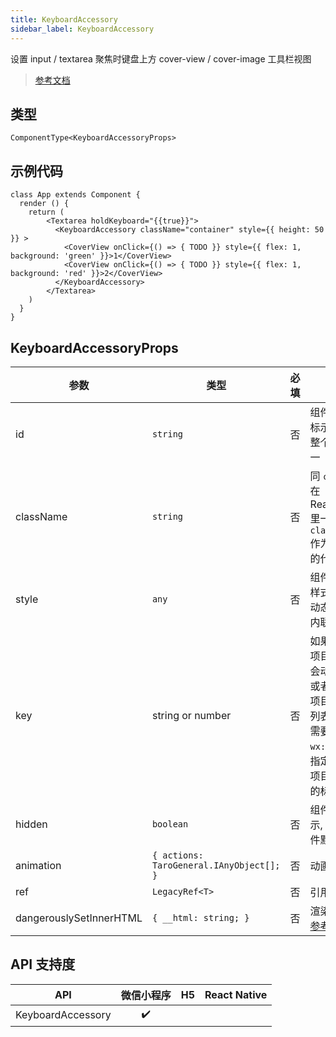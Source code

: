 ```yaml
---
title: KeyboardAccessory
sidebar_label: KeyboardAccessory
---
```


设置 input / textarea 聚焦时键盘上方 cover-view / cover-image 工具栏视图

> [参考文档](https://developers.weixin.qq.com/miniprogram/dev/component/keyboard-accessory.html)

## 类型

```tsx
ComponentType<KeyboardAccessoryProps>
```

## 示例代码

```tsx
class App extends Component {
  render () {
    return (
        <Textarea holdKeyboard="{{true}}">
          <KeyboardAccessory className="container" style={{ height: 50 }} >
            <CoverView onClick={() => { TODO }} style={{ flex: 1, background: 'green' }}>1</CoverView>
            <CoverView onClick={() => { TODO }} style={{ flex: 1, background: 'red' }}>2</CoverView>
          </KeyboardAccessory>
        </Textarea>
    )
  }
}
```

## KeyboardAccessoryProps

| 参数 | 类型 | 必填 | 说明 |
| --- | --- | :---: | --- |
| id | `string` | 否 | 组件的唯一标示, 保持整个页面唯一 |
| className | `string` | 否 | 同 `class`，在 React/Nerv 里一般使用 `className` 作为 `class` 的代称 |
| style | `any` | 否 | 组件的内联样式, 可以动态设置的内联样式 |
| key | string or number | 否 | 如果列表中项目的位置会动态改变或者有新的项目添加到列表中，<br />需要使用 `wx:key` 来指定列表中项目的唯一的标识符。 |
| hidden | `boolean` | 否 | 组件是否显示, 所有组件默认显示 |
| animation | `{ actions: TaroGeneral.IAnyObject[]; }` | 否 | 动画属性 |
| ref | `LegacyRef<T>` | 否 | 引用 |
| dangerouslySetInnerHTML | `{ __html: string; }` | 否 | 渲染 HTML<br />[参考地址](https://taro-docs.jd.com/taro/docs/html) |

## API 支持度

| API | 微信小程序 | H5 | React Native |
| :---: | :---: | :---: | :---: |
| KeyboardAccessory | ✔️ |  |  |
